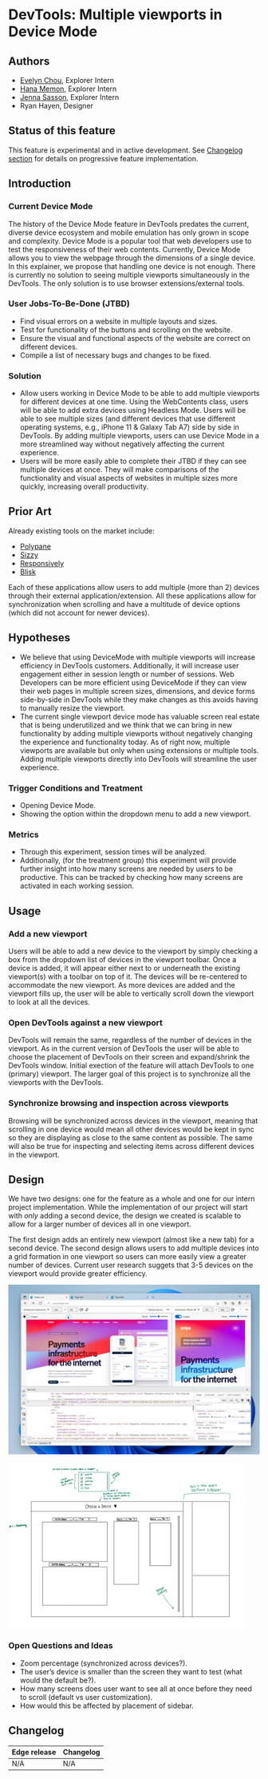 # DevTools: Multiple viewports in Device Mode

## Authors

- [Evelyn Chou](https://github.com/evelynchou02), Explorer Intern
- [Hana Memon](https://github.com/hanamemon), Explorer Intern
- [Jenna Sasson](https://github.com/jenna-sasson), Explorer Intern
- Ryan Hayen, Designer 

## Status of this feature

This feature is experimental and in active development. See [Changelog section](#changelog) for details on progressive feature implementation.

## Introduction

### Current Device Mode

The history of the Device Mode feature in DevTools predates the current, diverse device ecosystem and mobile emulation has only grown in scope and complexity. Device Mode is a popular tool that web developers use to test the responsiveness of their web contents. Currently, Device Mode allows you to view the webpage through the dimensions of a single device. In this explainer, we propose that handling one device is not enough. There is currently no solution to seeing multiple viewports simultaneously in the DevTools. The only solution is to use browser extensions/external tools.

### User Jobs-To-Be-Done (JTBD)

- Find visual errors on a website in multiple layouts and sizes.
- Test for functionality of the buttons and scrolling on the website.
- Ensure the visual and functional aspects of the website are correct on different devices.
- Compile a list of necessary bugs and changes to be fixed.

### Solution

- Allow users working in Device Mode to be able to add multiple viewports for different devices at one time. Using the WebContents class, users will be able to add extra devices using Headless Mode. Users will be able to see multiple sizes (and different devices that use different operating systems, e.g., iPhone 11 & Galaxy Tab A7) side by side in DevTools. By adding multiple viewports, users can use Device Mode in a more streamlined way without negatively affecting the current experience.
- Users will be more easily able to complete their JTBD if they can see multiple devices at once. They will make comparisons of the functionality and visual aspects of websites in multiple sizes more quickly, increasing overall productivity.
  
## Prior Art

Already existing tools on the market include:

- [Polypane](https://polypane.app/)
- [Sizzy](http://sizzy.co/)
- [Responsively](https://responsively.app/)
- [Blisk](https://blisk.io/)

Each of these applications allow users to add multiple (more than 2) devices through their external application/extension. All these applications allow for synchronization when scrolling and have a multitude of device options (which did not account for newer devices). 

## Hypotheses

- We believe that using DeviceMode with multiple viewports will increase efficiency in DevTools customers. Additionally, it will increase user engagement either in session length or number of sessions. Web Developers can be more efficient using DeviceMode if they can view their web pages in multiple screen sizes, dimensions, and device forms side-by-side in DevTools while they make changes as this avoids having to manually resize the viewport. 
- The current single viewport device mode has valuable screen real estate that is being underutilized and we think that we can bring in new functionality by adding multiple viewports without negatively changing the experience and functionality today. As of right now, multiple viewports are available but only when using extensions or multiple tools. Adding multiple viewports directly into DevTools will streamline the user experience.

### Trigger Conditions and Treatment

- Opening Device Mode.
- Showing the option within the dropdown menu to add a new viewport.

### Metrics

- Through this experiment, session times will be analyzed.
- Additionally, (for the treatment group) this experiment will provide further insight into how many screens are needed by users to be productive. This can be tracked by checking how many screens are activated in each working session.

## Usage

### Add a new viewport

Users will be able to add a new device to the viewport by simply checking a box from the dropdown list of devices in the viewport toolbar. Once a device is added, it will appear either next to or underneath the existing viewport(s) with a toolbar on top of it. The devices will be re-centered to accommodate the new viewport. As more devices are added and the viewport fills up, the user will be able to vertically scroll down the viewport to look at all the devices.

### Open DevTools against a new viewport

DevTools will remain the same, regardless of the number of devices in the viewport. As in the current version of DevTools the user will be able to choose the placement of DevTools on their screen and expand/shrink the DevTools window. Initial exection of the feature will attach DevTools to one (primary) viewport. The larger goal of this project is to synchronize all the viewports with the DevTools.  

### Synchronize browsing and inspection across viewports

Browsing will be synchronized across devices in the viewport, meaning that scrolling in one device would mean all other devices would be kept in sync so they are displaying as close to the same content as possible. The same will also be true for inspecting and selecting items across different devices in the viewport.

## Design

We have two designs: one for the feature as a whole and one for our intern project implementation. While the implementation of our project will start with *only* adding a second device, the design we created is scalable to allow for a larger number of devices all in one viewport. 

The first design adds an entirely new viewport (almost like a new tab) for a second device. The second design allows users to add multiple devices into a grid formation in one viewport so users can more easily view a greater number of devices. Current user research suggets that 3-5 devices on the viewport would provide greater efficiency. 

![Design Mockup](DesignMockup.png)

![Design Draft 2](DesignDraft2.png)

### Open Questions and Ideas

- Zoom percentage (synchronized across devices?).
- The user’s device is smaller than the screen they want to test (what would the default be?).
- How many screens does user want to see all at once before they need to scroll (default vs user customization).
- How would this be affected by placement of sidebar.

<!-- ## Sizing the Business Opportunity

Given that Device Mode is the second most used feature in DevTools users, such as professional developers and website testers, will continue to rely on Edge DevTools to streamline their processes. This feature will drive developers to Edge when they're specifically testing multiple screen sizes/devices/layouts. -->

## Changelog

| Edge release | Changelog                                               |
|--------------|---------------------------------------------------------|
| N/A          | N/A                                                     |
